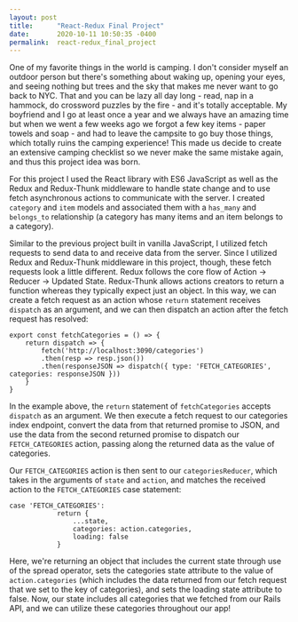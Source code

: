 ```yaml
---
layout: post
title:      "React-Redux Final Project"
date:       2020-10-11 10:50:35 -0400
permalink:  react-redux_final_project
---
```



One of my favorite things in the world is camping. I don't consider myself an outdoor person but there's something about waking up, opening your eyes, and seeing nothing but trees and the sky that makes me never want to go back to NYC. That and you can be lazy all day long - read, nap in a hammock, do crossword puzzles by the fire - and it's totally acceptable. My boyfriend and I go at least once a year and we always have an amazing time but when we went a few weeks ago we forgot a few key items - paper towels and soap - and had to leave the campsite to go buy those things, which totally ruins the camping experience! This made us decide to create an extensive camping checklist so we never make the same mistake again, and thus this project idea was born.

For this project I used the React library with ES6 JavaScript as well as the Redux and Redux-Thunk middleware to handle state change and to use fetch asynchronous actions to communicate with the server. I created `category` and `item` models and associated them with a `has_many` and `belongs_to` relationship (a category has many items and an item belongs to a category). 

Similar to the previous project built in vanilla JavaScript, I utilized fetch requests to send data to and receive data from the server. Since I utilized Redux and Redux-Thunk middleware in this project, though, these fetch requests look a little different. Redux follows the core flow of Action -> Reducer -> Updated State. Redux-Thunk allows actions creators to return a function whereas they typically expect just an object. In this way, we can create a fetch request as an action whose `return` statement receives `dispatch` as an argument, and we can then dispatch an action after the fetch request has resolved:


```
export const fetchCategories = () => {
    return dispatch => {
        fetch('http://localhost:3090/categories')
        .then(resp => resp.json())
        .then(responseJSON => dispatch({ type: 'FETCH_CATEGORIES', categories: responseJSON }))
    }
}
```

In the example above, the `return` statement of `fetchCategories` accepts `dispatch` as an argument. We then execute a fetch request to our categories index endpoint, convert the data from that returned promise to JSON, and use the data from the second returned promise to dispatch our `FETCH_CATEGORIES` action, passing along the returned data as the value of categories. 

Our `FETCH_CATEGORIES` action is then sent to our `categoriesReducer`, which takes in the arguments of `state` and `action`, and matches the received action to the `FETCH_CATEGORIES` case statement:


```
case 'FETCH_CATEGORIES':
            return {
                ...state,
                categories: action.categories,
                loading: false
            }
```

Here, we're returning an object that includes the current state through use of the spread operator, sets the categories state attribute to the value of `action.categories` (which includes the data returned from our fetch request that we set to the key of categories), and sets the loading state attribute to false. Now, our state includes all categories that we fetched from our Rails API, and we can utilize these categories throughout our app!

